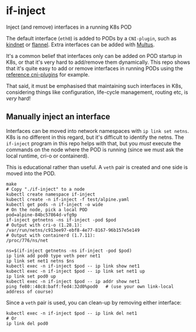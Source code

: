 # if-inject

Inject (and remove) interfaces in a running K8s POD

The default interface (`eth0`) is added to PODs by a `CNI-plugin`,
such as [kindnet](https://github.com/aojea/kindnet) or
[flannel](https://github.com/flannel-io/flannel). Extra interfaces can
be added with [Multus](https://github.com/k8snetworkplumbingwg/multus-cni).

It's a common belief that interfaces only can be added on POD startup
in K8s, or that it's very hard to add/remove them dynamically. This
repo shows that it's quite easy to add or remove interfaces in running
PODs using the [reference cni-plugins](
https://github.com/containernetworking/plugins) for example.

That said, it must be emphasised that maintaining such interfaces in
K8s, considering things like configuration, life-cycle management,
routing etc, is *very* hard!


## Manually inject an interface

Interfaces can be moved into network namespaces with `ip link set
netns`.  K8s is no different in this regard, but it's difficult to
identify the netns. The `if-inject` program in this repo helps with
that, but you *must* execute the commands on the node where the POD is
running (since we must ask the local runtime, cri-o or containerd).

This is educational rather than useful. A `veth` pair is created and
one side is moved into the POD.

```
make
# Copy "./if-inject" to a node 
kubectl create namespace if-inject
kubectl create -n if-inject -f test/alpine.yaml
kubectl get pods -n if-inject -o wide
# On the node, pick a local POD
pod=alpine-84bc57864d-vfg9p
if-inject getnetns -ns if-inject -pod $pod
# Output with cri-o (1.28.1):
/var/run/netns/c913ee97-ebf8-4e77-8167-96b157e5e149
# Output with containerd (1.7.11):
/proc/776/ns/net

ns=$(if-inject getnetns -ns if-inject -pod $pod)
ip link add pod0 type veth peer net1
ip link set net1 netns $ns
kubectl exec -n if-inject $pod -- ip link show net1
kubectl exec -n if-inject $pod -- ip link set net1 up
ip link set pod0 up
kubectl exec -n if-inject $pod -- ip addr show net1
ping fe80::48c8:baff:fed4:32d0%pod0   # (use your own link-local address of course)
```

Since a `veth` pair is used, you can clean-up by removing either interface:
```
kubectl exec -n if-inject $pod -- ip link del net1
# Or
ip link del pod0
```
